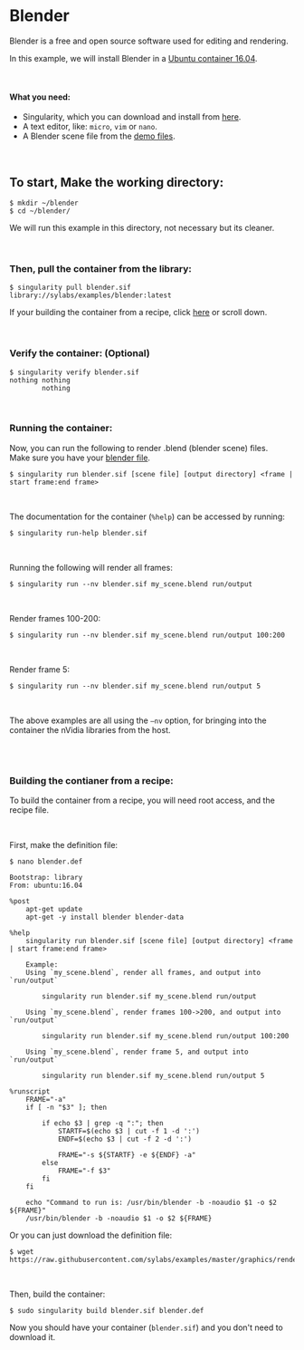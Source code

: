 # Blender

Blender is a free and open source software used for editing and rendering.

In this example, we will install Blender in a [Ubuntu container 16.04](https://cloud.sylabs.io/library/library/default/ubuntu).

<br>

#### What you need:
 - Singularity, which you can download and install from [here](https://github.com/sylabs/singularity).
 - A text editor, like: `micro`, `vim` or `nano`.
 - A Blender scene file from the [demo files](https://www.blender.org/download/demo-files/).

<br>

## To start, Make the working directory:

```
$ mkdir ~/blender
$ cd ~/blender/
```

We will run this example in this directory, not necessary but its cleaner.

<br>

### Then, pull the container from the library:

```
$ singularity pull blender.sif library://sylabs/examples/blender:latest
```

If your building the container from a recipe, click [here](#building-the-contianer-from-a-recipe) or scroll down.

<br>

### Verify the container: (Optional)

```
$ singularity verify blender.sif
nothing nothing
        nothing
```


<br>

### Running the container:

Now, you can run the following to render .blend (blender scene) files.<br>
Make sure you have your [blender file](https://www.blender.org/download/demo-files/).

```
$ singularity run blender.sif [scene file] [output directory] <frame | start frame:end frame>
```

<br>

The documentation for the container (`%help`) can be accessed by running:

```
$ singularity run-help blender.sif
```

<br>

Running the following will render all frames:

```
$ singularity run --nv blender.sif my_scene.blend run/output
```

<br>

Render frames 100-200:

```
$ singularity run --nv blender.sif my_scene.blend run/output 100:200
```

<br>

Render frame 5:

```
$ singularity run --nv blender.sif my_scene.blend run/output 5
```

<br>

The above examples are all using the `–nv` option, for bringing into the container the nVidia libraries from the host.


<br>
<br>

### Building the contianer from a recipe:

To build the container from a recipe, you will need root access, and the recipe file.

<br>

First, make the definition file:

```
$ nano blender.def
```
```
Bootstrap: library
From: ubuntu:16.04

%post
    apt-get update
    apt-get -y install blender blender-data

%help
    singularity run blender.sif [scene file] [output directory] <frame | start frame:end frame>

    Example:
    Using `my_scene.blend`, render all frames, and output into `run/output`

        singularity run blender.sif my_scene.blend run/output

    Using `my_scene.blend`, render frames 100->200, and output into `run/output`

        singularity run blender.sif my_scene.blend run/output 100:200

    Using `my_scene.blend`, render frame 5, and output into `run/output`

        singularity run blender.sif my_scene.blend run/output 5

%runscript
    FRAME="-a"
    if [ -n "$3" ]; then

        if echo $3 | grep -q ":"; then
            STARTF=$(echo $3 | cut -f 1 -d ':')
            ENDF=$(echo $3 | cut -f 2 -d ':')

            FRAME="-s ${STARTF} -e ${ENDF} -a"
        else
            FRAME="-f $3"
        fi
    fi

    echo "Command to run is: /usr/bin/blender -b -noaudio $1 -o $2 ${FRAME}"
    /usr/bin/blender -b -noaudio $1 -o $2 ${FRAME}

```

Or you can just download the definition file:

```
$ wget https://raw.githubusercontent.com/sylabs/examples/master/graphics/rendering/blender/blender.def
```

<br>


Then, build the container:

```
$ sudo singularity build blender.sif blender.def
```

Now you should have your container (`blender.sif`) and you don't need to download it.


<br>
<br>


